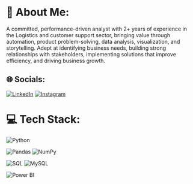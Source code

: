 # 💫 About Me:

A committed, performance-driven analyst with 2+ years of experience in the Logistics and customer support sector, bringing value through automation, product problem-solving, data analysis, visualization, and storytelling. Adept at identifying business needs, building strong relationships with stakeholders, implementing solutions that improve efficiency, and driving business growth. 

## 🌐 Socials:
 [![LinkedIn](https://img.shields.io/badge/LinkedIn-%230077B5.svg?logo=linkedin&logoColor=white)](https://www.linkedin.com/in/sharathkumar-g/)
 [![Instagram](https://img.shields.io/badge/Instagram-%23E4405F.svg?logo=Instagram&logoColor=white)](https://www.instagram.com/sharathshetty2903/)

 
 # 💻 Tech Stack:
![Python](https://img.shields.io/badge/python-3670A0?style=for-the-badge&logo=python&logoColor=ffdd54)

![Pandas](https://img.shields.io/badge/pandas-%23150458.svg?style=for-the-badge&logo=pandas&logoColor=white) ![NumPy](https://img.shields.io/badge/numpy-%23013243.svg?style=for-the-badge&logo=numpy&logoColor=white)  

![SQL](https://img.shields.io/badge/postgres-%23316192.svg?style=for-the-badge&logo=postgresql&logoColor=white) ![MySQL](https://img.shields.io/badge/mysql-4479A1.svg?style=for-the-badge&logo=mysql&logoColor=white) 

![Power BI](https://img.shields.io/badge/power_bi-F2C811?style=for-the-badge&logo=powerbi&logoColor=black) 


<!---
Sharath2903/Sharath2903 is a ✨ special ✨ repository because its `README.md` (this file) appears on your GitHub profile.
You can click the Preview link to take a look at your changes.
--->
